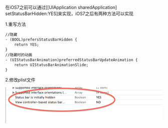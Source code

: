 在iOS7之前可以通过\[\[UIApplication sharedApplication\] setStatusBarHidden:YES\]来实现，iOS7之后有两种方法可以实现

1.重写方法

```objc
//隐藏
- (BOOL)prefersStatusBarHidden {          
    return YES;  
}
//隐藏时的动画
- (UIStatusBarAnimation)preferredStatusBarUpdateAnimation {    
    return UIStatusBarAnimationSlide;
}
```

2.修改plist文件

![](隐藏状态栏_files/13428793.png)


